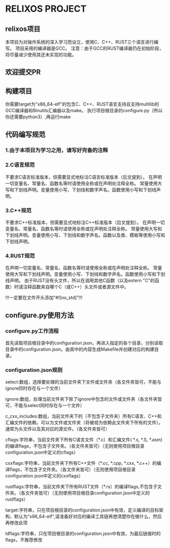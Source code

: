 # RELIXOS PROJECT
## relixos项目
本项目为对操作系统的深入学习而设立，使用C、C++、RUST三个语言进行编写。
项目采用的编译器是GCC。
注意：由于GCC的RUST编译器仍在初始阶段，将尽量减少使用其还未实现的功能。
## 欢迎提交PR
## 构建项目
你需要target为"x86_64-elf"的包含C、C++、RUST语言支持且支持multilib的GCC编译器和Binutils汇编器以及make。
执行项目根目录的configure.py（所以你还需要python3）,再运行make
## 代码编写规范
### 1.由于本项目为学习之用，请写好完备的注释
### 2.C语言规范
不要求C语言标准版本，但需要显式地标注C语言标准版本（后文提到）。
在声明一切变量名、常量名、函数名等时请使用全称或在声明处注释全称。
常量使用大写和下划线声明。变量使用小写、下划线和数字声名。函数使用小写和下划线声明。
### 3.C++规范
不要求C++标准版本，但需要显式地标注C++标准版本（后文提到）。
在声明一切变量名、常量名、函数名等时请使用全称或在声明处注释全称。
常量使用大写和下划线声明。变量使用小写、下划线和数字声名。函数以及类、模板等使用小写和下划线声明。
### 4.RUST规范
在声明一切变量名、常量名、函数名等时请使用全称或在声明处注释全称。
常量使用大写和下划线声明。变量使用小写、下划线和数字声名。函数使用小写和下划线声明。
由于RUST没有头文件，所以在调用其他C函数（以及extern "C"的函数）时请注释函数来自哪个C（或C++）头文件或者源文件中。

!!!一定要在文件开头添加“#![no_std]”!!!
## configure.py使用方法
### configure.py工作流程
首先读取项目根目录中的configuration.json，再进入指定的各个目录，分别读取目录中的configuration.json。由其中的内容生成Makefile并创建对应的构建目录。
### configuration.json规则
select:数组，选择要处理的当前文件夹下文件或文件夹（各文件夹皆可，不能与ignore同时存在与一个文件）

ignore:数组，处理当前文件夹下除了ignore中包含的文件或文件夹（各文件夹皆可，不能与select同时存在与一个文件）

c_cxx_includes:数组，当前文件夹下的（不包含子文件夹）所有C语言、C++和汇编文件的依赖。可以为文件或文件夹（将被视为依赖此文件夹下所有的文件）。通常为头文件以及其对应的源文件。（各文件夹皆可）

cflags:字符串，当前文件夹下所有C语言文件（*.c）和汇编文件( *.s, *.S, *.asm)的编译flags，不包含子文件夹。（各文件夹皆可）（无则使用项目根目录configuration.json中定义的cflags）

cxxflags:字符串，当前文件夹下所有C++文件（*.cc, *.cpp, *.cxx, *.c++）的编译flags，不包含子文件夹。（各文件夹皆可）（无则使用项目根目录configuration.json中定义的cxxflags）

rustflags:字符串，当前文件夹下所有RUST文件（*.rs）的编译flags,不包含子文件夹。（各文件夹皆可）（无则使用项目根目录configuration.json中定义的rustflags）

target:字符串，只在项目根目录的configuration.json中有效，定义编译的目标架构，默认为"x86_64-elf",请准备好对应的编译工具链再想清楚你在做什么，然后再修改此项

ldflags:字符串，只在项目根目录的configuration.json中有效，为最后链接时的flags，不推荐修改